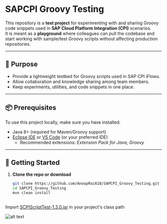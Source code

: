 # SAPCPI Groovy Testing

This repository is a **test project** for experimenting with and sharing Groovy code snippets used in **SAP Cloud Platform Integration (CPI)** scenarios.  
It is meant as a **playground** where colleagues can pull the codebase and start working with sample/test Groovy scripts without affecting production repositories.

---

## 🎯 Purpose
- Provide a lightweight testbed for Groovy scripts used in SAP CPI iFlows.
- Allow collaboration and knowledge sharing among team members.
- Keep experiments, utilities, and code snippets in one place.

---

## 📦 Prerequisites
To use this project locally, make sure you have installed:

- Java 8+ (required for Maven/Groovy support)
- [Eclipse IDE](https://www.eclipse.org/downloads/) or [VS Code](https://code.visualstudio.com/) (or your preferred IDE)
  - Recommended extensions: *Extension Pack for Java*, *Groovy*

---

## 🚀 Getting Started

1. **Clone the repo or download**
   ```bash
   git clone https://github.com/AnoopRai610/SAPCPI_Groovy_Testing.git
   cd SAPCPI_Groovy_Testing
   mvn clean install
##
   Import [SCPIScriptTest-1.3.0.jar](https://github.com/AnoopRai610/SCPIScriptTest_v3/blob/main/target/SCPIScriptTest-1.3.0.jar) in your project's class path
   
![alt text](image.png)